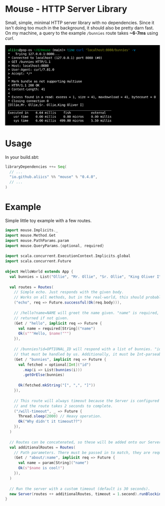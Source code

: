 # Mouse - HTTP Server Library

Small, simple, minimal HTTP server library with no dependencies.
Since it isn't doing too much in the background, it should also be pretty darn fast.
On my machine, a query to the example `/bunnies` route takes **~6-7ms** using *curl*.

![Screenshot of fish showing how long it took curl to respond](images/fish-screenshot.png)

# Usage

In your build.sbt:
```scala
libraryDependencies ++= Seq(
  // ...
  "io.github.aliics" %% "mouse" % "0.4.0",
  // ...
)
```

# Example

Simple little toy example with a few routes.

```scala
import mouse.Implicits._
import mouse.Method.Get
import mouse.PathParams.param
import mouse.QueryParams.{optional, required}

import scala.concurrent.ExecutionContext.Implicits.global
import scala.concurrent.Future

object HelloWorld extends App {
  val bunnies = List("Ollie", "Mr. Ollie", "Sr. Ollie", "King Oliver I")

  val routes = Routes(
    // Simple echo. Just responds with the given body.
    // Works on all methods, but in the real-world, this should probably just be a POST/PUT.
    ("echo", req => Future.successful(Ok(req.body))),

    // /hello?name=NAME will greet the name given. "name" is required, so a 400 will be
    // returned if not given.
    (Get / "hello", implicit req => Future {
      val name = required[String]("name")
      Ok(s"""Hello, $name!""")
    }),

    // /bunnies?id=OPTIONAL_ID will respond with a list of bunnies. "id" is optional, so
    // that must be handled by us. Additionally, it must be Int-parseable.
    (Get / "bunnies", implicit req => Future {
      val fetched = optional[Int]("id")
        .map(i => List(bunnies(i)))
        .getOrElse(bunnies)

      Ok(fetched.mkString("[", ",", "]"))
    }),

    // This route will always timeout because the Server is configured to a 1 second timeout
    // and the route takes 2 seconds to complete.
    ("/will-timeout", _ => Future {
      Thread.sleep(2000) // Heavy operation.
      Ok("Why didn't it timeout??")
    }),
  )

  // Routes can be concatenated, so these will be added onto our Server routes.
  val additionalRoutes = Routes(
    // Path parameters. There must be passed in to match, they are required. Use "param" to access.
    (Get / "about/:name", implicit req => Future {
      val name = param[String]("name")
      Ok(s"$name is cool!")
    }),
  )

  // Run the server with a custom timeout (default is 30 seconds).
  new Server(routes ++ additionalRoutes, timeout = 1.second).runBlocking()
}
```

